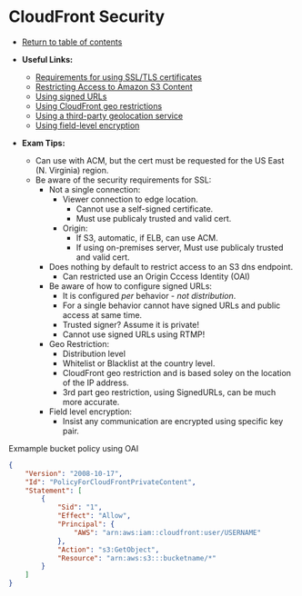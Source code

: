 # CloudFront Security

* [Return to table of contents](../../../README.md)

* **Useful Links:**
  * [Requirements for using SSL/TLS certificates](https://docs.aws.amazon.com/AmazonCloudFront/latest/DeveloperGuide/cnames-and-https-requirements.html)
  * [Restricting Access to Amazon S3 Content](https://docs.aws.amazon.com/AmazonCloudFront/latest/DeveloperGuide/private-content-restricting-access-to-s3.html)
  * [Using signed URLs](https://docs.aws.amazon.com/AmazonCloudFront/latest/DeveloperGuide/private-content-signed-urls.html)
  * [Using CloudFront geo restrictions](https://docs.aws.amazon.com/AmazonCloudFront/latest/DeveloperGuide/georestrictions.html#georestrictions-cloudfront)
  * [Using a third-party geolocation service](https://docs.aws.amazon.com/AmazonCloudFront/latest/DeveloperGuide/georestrictions.html#georestrictions-geolocation-service)
  * [Using field-level encryption](https://docs.aws.amazon.com/AmazonCloudFront/latest/DeveloperGuide/field-level-encryption.html)

* **Exam Tips:**
  * Can use with ACM, but the cert must be requested for the US East (N. Virginia) region.
  * Be aware of the security requirements for SSL:
    * Not a single connection:
      * Viewer connection to edge location.
        * Cannot use a self-signed certificate.
        * Must use publicaly trusted and valid cert.
      * Origin:
        * If S3, automatic, if ELB, can use ACM.
        * If using on-premises server, Must use publicaly trusted and valid cert.
    * Does nothing by default to restrict access to an S3 dns endpoint.
      * Can restricted use an Origin Cccess Identity (OAI)
    * Be aware of how to configure signed URLs:
      * It is configured _per_ behavior - _not distribution_.
      * For a single behavior cannot have signed URLs and public access at same time.
      * Trusted signer? Assume it is private!
      * Cannot use signed URLs using RTMP!
    * Geo Restriction:
      * Distribution level
      * Whitelist or Blacklist at the country level.
      * CloudFront geo restriction and is based soley on the location of the IP address.
      * 3rd part geo restriction, using SignedURLs, can be much more accurate.
    * Field level encryption:
      * Insist any communication are encrypted using specific key pair.

Exmample bucket policy using OAI

```JSON
{
    "Version": "2008-10-17",
    "Id": "PolicyForCloudFrontPrivateContent",
    "Statement": [
        {
            "Sid": "1",
            "Effect": "Allow",
            "Principal": {
                "AWS": "arn:aws:iam::cloudfront:user/USERNAME"
            },
            "Action": "s3:GetObject",
            "Resource": "arn:aws:s3:::bucketname/*"
        }
    ]
}
```
